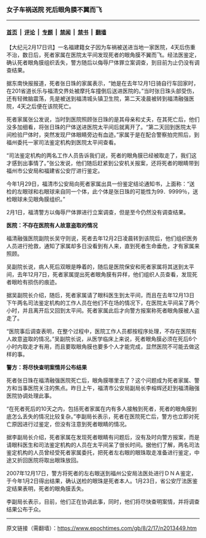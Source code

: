 ### 女子车祸送院 死后眼角膜不翼而飞

---

#### [首页](../../../..?n2013449) &nbsp;|&nbsp; [评论](../../../../../epoch-comment?n2013449) &nbsp;|&nbsp; [专题](../../../../../epoch-special?n2013449) &nbsp;|&nbsp; [禁闻](../../../../../epoch-news?n2013449) &nbsp;|&nbsp; [禁书](../../../../../books?n2013449) &nbsp;|&nbsp; [翻墙](https://github.com/gfw-breaker/nogfw/blob/master/README.md?n2013449)


<div class="post_content" id="artbody" itemprop="articleBody">
 <!-- article content begin -->
 <p>
  【大纪元2月17日讯】一名福建籍女子因为车祸被送进当地一家医院，4天后伤重不治，数日后，死者家属在医院太平间发现死者的眼角膜不翼而飞。经法医鉴定，确认死者眼角膜组织丢失，警方随后以侮辱尸体罪立案调查，到目前为止仍没有调查结果。
 </p>
 <p>
  据东南快报报道，死者张日珠的家属表示，“她是在去年12月1日骑自行车回家时，在201省道长乐与福清交界处被摩托车撞倒后送进医院的。”当时张日珠头部受伤，还有轻微脑震荡，先是被送到福清城头镇卫生院，第二天凌晨被转到福清融强医院，4天之后便在该院死亡。
 </p>
 <p>
  死者家属张公发说，当时到医院照顾张日珠的是其母亲和丈夫，在其死亡后，他们没多加细看，将张日珠的尸体送进医院太平间后就离开了。“第二天回到医院太平间检验尸体时，突然发现尸体眼睛旁边有血迹。”家属于是在配合警察拍完照后，到福州委托一家司法鉴定机构到医院太平间查看。
 </p>
 <p>
  “司法鉴定机构的两名工作人员告诉我们说，死者的眼角膜已经被取走了，我们这才感到出事情了。”张公发说，他们随后赶紧到公安机关报案，还将死者的眼睛带到福州市公安局和福建省公安厅进行鉴定。
 </p>
 <p>
  今年1月29日，福清市公安局向死者家属出具一份鉴定结论通知书，上面称：“送检的左眼球和右眼球来自同一个体，此个体是张日珠的可能性为99．9999％，送检眼球未见眼角膜组织。”
 </p>
 <p>
  2月1日，福清警方以侮辱尸体罪进行立案调查，但是至今仍然没有调查结果。
 </p>
 <p>
  <b>
   医院：不存在医院有人故意盗取的情况
  </b>
 </p>
 <p>
  福清融强医院副院长吴守则说，死者去年12月2日凌晨转到该院后，他们组织医务人员进行抢救，通知了家属却多日没看到有人来，直到死者生命垂危，才有家属来照顾。
 </p>
 <p>
  吴副院长说，病人死后双眼是睁着的，随后是医院保安和死者家属将其送到太平间，去年12月7日，死者家属提出死者眼角膜有异样，他们组织人员查看，发现死者眼睑有损伤的痕迹。
 </p>
 <p>
  据吴副院长介绍，随后，死者家属请了眼科医生到太平间，而且在去年12月13日下午两名司法鉴定机构的工作人员在他们不在场的情况下，在医院太平间呆了两个小时，并且离开后又回到太平间。死者家属此后才向警方报案称死者眼角膜被人盗走了。
 </p>
 <p>
  “医院事后调查表明，在整个过程中，医院工作人员都按程序处理，不存在医院有人故意盗取的情况。”吴副院长说，从医学临床上来说，死者眼角膜必须在死后6个小时内取走才有用，而且要取眼角膜也要多个人才能完成，显然医院不可能去做这样的事。
 </p>
 <p>
  <b>
   警方：将尽快查明案情并公布结果
  </b>
 </p>
 <p>
  死者张日珠在福清融强医院死亡后，眼角膜哪里去了？这个问题成为死者家属、警方和当事医院关注的焦点。昨日上午，福清市公安局副局长李榕辉还赶到福清融强医院协调处理此事。
 </p>
 <p>
  “在死者死后的10天之内，包括死者家属在内有多人接触到死者，死者的眼角膜到底怎么丢失的情况比较复杂。”李副局长表示，死者在医院死亡后，警方也立即对死亡原因进行过鉴定，但没有注意到死者眼睛的情况。
 </p>
 <p>
  据李副局长介绍，死者家属在发现死者眼睛有问题后，没有及时向警方报案，而是请眼科医生和司法鉴定机构的人员在太平间呆了很长时间。据他们了解，两名司法鉴定机构的人员曾经受死者家属委托，把死者左右眼的眼珠取走准备进行鉴定，中途又折回医院将取出眼珠放回。
 </p>
 <p>
  2007年12月17日，警方将死者的左右眼送到福州公安局法医处进行ＤＮＡ鉴定，于今年1月2日得出结果，确认送检的眼珠是死者本人。1月23日，省公安厅法医鉴定结果表明，死者的眼角膜丢失。
 </p>
 <p>
  李副局长表示，目前，他们正在协调此事，同时，他们将尽快查明案情，并将调查结果公布于众。
  <font color="#ffffff">
   (http://www.dajiyuan.com)
  </font>
 </p>
 <!-- article content end -->
 <div id="below_article_ad">
 </div>
</div>


---

原文链接（需翻墙）：https://www.epochtimes.com/gb/8/2/17/n2013449.htm